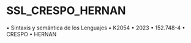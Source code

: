 # SSL_CRESPO_HERNAN

•	Sintaxis y semántica de los Lenguajes
•	K2054
•	2023
•	152.748-4
•	CRESPO
•	HERNAN
